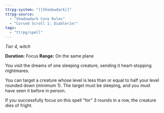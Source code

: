 ```yaml
---
ttrpg-system: "[[Shadowdark]]"
ttrpg-source: 
  - "Shadowdark Core Rules"
  - "Cursed Scroll 1: Diablerie!"
tags:
  - "ttrpg/spell"
---
```

*Tier 4, witch*

**Duration:** Focus
**Range:** On the same plane

You visit the dreams of one sleeping creature, sending it heart-stopping nightmares.

You can target a creature whose level is less than or equal to half your level rounded down (minimum 1). The target must be sleeping, and you must have seen it before in person.

If you successfully focus on this spell "for" 3 rounds in a row, the creature dies of fright.


